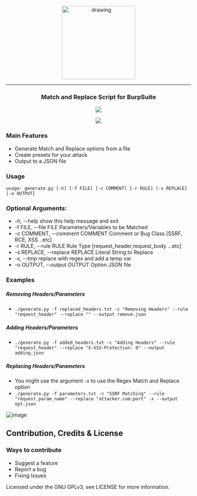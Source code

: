 <p align="center">
<img src="logo.jpg" alt="drawing" width="200"/>
</p>

<hr>
 <h3 align="center">Match and Replace Script for BurpSuite</h3>
 
 <p align="center">
<img src="sc2.png"  />
</p>
<p align="center">
<img src="sc1.png"  />
</p>

### Main Features
* Generate Match and Replace options from a file
* Create presets for your attack
* Output to a JSON file


### Usage
``` usage: generate.py [-h] [-f FILE] [-c COMMENT] [-r RULE] [-s REPLACE] [-o OUTPUT] ```

### Optional Arguments:
  * -h, --help            show this help message and exit
  * -f FILE, --file FILE  Parameters/Variables to be Matched
  * -c COMMENT, --comment COMMENT
                        Comment or Bug Class [SSRF, RCE, XSS ..etc]
  * -r RULE, --rule RULE  Rule Type [request_header,request_body ...etc]
  * -s REPLACE, --replace REPLACE
                        Literal String to Replace
  * -x, --tmp             replace with regex and add a temp var
  * -o OUTPUT, --output OUTPUT
                        Option JSON file



### Examples
##### Removing Headers/Parameters
* ``` ./generate.py -f replaced_headers.txt -c "Removing Headers" --rule "request_header" --replace "" --output remove.json ```
##### Adding Headers/Parameters
* ``` ./generate.py -f added_headers.txt -c "Adding Headers" --rule "request_header" --replace "X-XSS-Protection: 0" --output adding.json ```
##### Replacing Headers/Parameters
* You might use the argument -x to use the Regex Match and Replace option
* ``` ./generate.py -f parameters.txt -c "SSRF Matching" --rule "request_param_name" --replace "attacker.com:port" -x --output opt.json ``` 

![image](https://raw.githubusercontent.com/reewardius/MatchNReplace/master/fix_ssrf.jpg)

## Contribution, Credits & License
### Ways to contribute

* Suggest a feature
* Report a bug
* Fixing Issues

Licensed under the GNU GPLv3, see LICENSE for more information.
